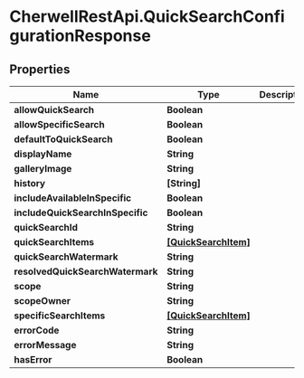 # CherwellRestApi.QuickSearchConfigurationResponse

## Properties
Name | Type | Description | Notes
------------ | ------------- | ------------- | -------------
**allowQuickSearch** | **Boolean** |  | [optional] 
**allowSpecificSearch** | **Boolean** |  | [optional] 
**defaultToQuickSearch** | **Boolean** |  | [optional] 
**displayName** | **String** |  | [optional] 
**galleryImage** | **String** |  | [optional] 
**history** | **[String]** |  | [optional] 
**includeAvailableInSpecific** | **Boolean** |  | [optional] 
**includeQuickSearchInSpecific** | **Boolean** |  | [optional] 
**quickSearchId** | **String** |  | [optional] 
**quickSearchItems** | [**[QuickSearchItem]**](QuickSearchItem.md) |  | [optional] 
**quickSearchWatermark** | **String** |  | [optional] 
**resolvedQuickSearchWatermark** | **String** |  | [optional] 
**scope** | **String** |  | [optional] 
**scopeOwner** | **String** |  | [optional] 
**specificSearchItems** | [**[QuickSearchItem]**](QuickSearchItem.md) |  | [optional] 
**errorCode** | **String** |  | [optional] 
**errorMessage** | **String** |  | [optional] 
**hasError** | **Boolean** |  | [optional] 


